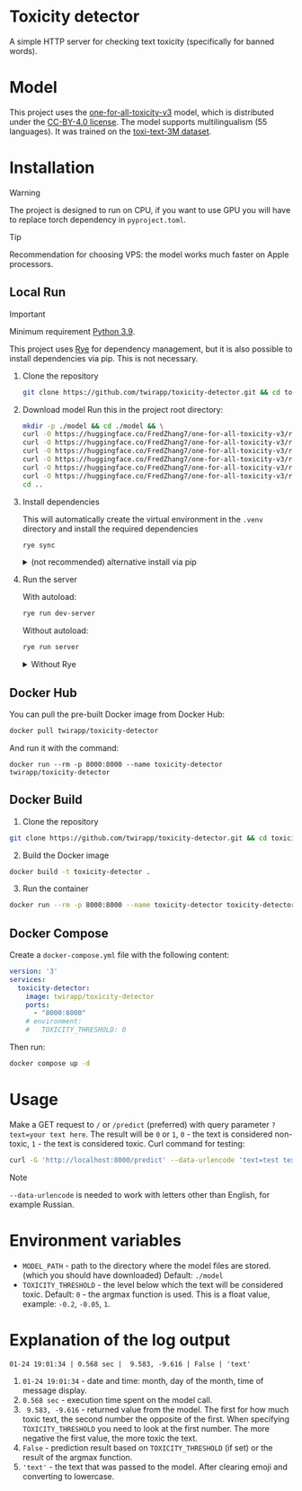 # Toxicity detector
A simple HTTP server for checking text toxicity (specifically for banned words).

# Model
This project uses the [one-for-all-toxicity-v3](https://huggingface.co/FredZhang7/one-for-all-toxicity-v3) model, which is distributed under the [CC-BY-4.0 license](https://choosealicense.com/licenses/cc-by-4.0).
The model supports multilingualism (55 languages). It was trained on the [toxi-text-3M dataset](https://huggingface.co/datasets/FredZhang7/toxi-text-3M).

# Installation
> [!WARNING]
> The project is designed to run on CPU, if you want to use GPU you will have to replace torch dependency in `pyproject.toml`.

> [!TIP]
> Recommendation for choosing VPS: the model works much faster on Apple processors.

## Local Run
> [!IMPORTANT]
> Minimum requirement [Python 3.9](https://www.python.org/downloads).
>
> This project uses [Rye](https://rye.astral.sh) for dependency management, but it is also possible to install dependencies via pip. This is not necessary.

1. Clone the repository

    ```bash
    git clone https://github.com/twirapp/toxicity-detector.git && cd toxicity-detector
    ```
2. Download model
    Run this in the project root directory:
    ```bash
    mkdir -p ./model && cd ./model && \
    curl -O https://huggingface.co/FredZhang7/one-for-all-toxicity-v3/resolve/main/config.json && \
    curl -O https://huggingface.co/FredZhang7/one-for-all-toxicity-v3/resolve/main/pytorch_model.bin && \
    curl -O https://huggingface.co/FredZhang7/one-for-all-toxicity-v3/resolve/main/special_tokens_map.json && \
    curl -O https://huggingface.co/FredZhang7/one-for-all-toxicity-v3/resolve/main/tokenizer.json && \
    curl -O https://huggingface.co/FredZhang7/one-for-all-toxicity-v3/resolve/main/tokenizer_config.json && \
    curl -O https://huggingface.co/FredZhang7/one-for-all-toxicity-v3/resolve/main/vocab.txt && \
    cd ..
    ```
3. Install dependencies

    This will automatically create the virtual environment in the `.venv` directory and install the required dependencies
    ```bash
    rye sync
    ```
    <details>
    <summary>(not recommended) alternative install via pip</summary>
    Create a virtual environment and activate:

    ```bash
    python3 -m venv .venv && source .venv/bin/activate
    ```
    Install only the required dependencies:

    ```bash
    pip3 install --no-deps -r requirements.lock
    ```
    </details>
4. Run the server

    With autoload:
    ```bash
    rye run dev-server
    ```
    Without autoload:
    ```bash
    rye run server
    ```
    <details>
    <summary>Without Rye</summary>

    With autoload:
    ```bash
    uvicorn app.server:app --reload
    ```

    Without autoload:
    ```bash
    uvicorn app.server:app
    ```
    </details>

## Docker Hub
You can pull the pre-built Docker image from Docker Hub:
```bash
docker pull twirapp/toxicity-detector
```

And run it with the command:
```
docker run --rm -p 8000:8000 --name toxicity-detector twirapp/toxicity-detector
```

## Docker Build
1. Clone the repository

  ```bash
  git clone https://github.com/twirapp/toxicity-detector.git && cd toxicity-detector
  ```
2. Build the Docker image

  ```bash
  docker build -t toxicity-detector .
  ```
3. Run the container

  ```bash
  docker run --rm -p 8000:8000 --name toxicity-detector toxicity-detector
  ```

## Docker Compose
Create a `docker-compose.yml` file with the following content:
```yml
version: '3'
services:
  toxicity-detector:
    image: twirapp/toxicity-detector
    ports:
      - "8000:8000"
    # environment:
    #   TOXICITY_THRESHOLD: 0
```

Then run:
```bash
docker compose up -d
```

# Usage
Make a GET request to `/` or `/predict` (preferred) with query parameter `?text=your text here`.
The result will be `0` or `1`, `0` - the text is considered non-toxic, `1` - the text is considered toxic.
Curl command for testing:
```bash
curl -G 'http://localhost:8000/predict' --data-urlencode 'text=test text'
```
> [!NOTE]
> `--data-urlencode` is needed to work with letters other than English, for example Russian.

# Environment variables
- `MODEL_PATH` - path to the directory where the model files are stored. (which you should have downloaded) Default: `./model`
- `TOXICITY_THRESHOLD` - the level below which the text will be considered toxic. Default: `0` - the argmax function is used. This is a float value, example: `-0.2`, `-0.05`, `1`.

# Explanation of the log output
`01-24 19:01:34 | 0.568 sec |  9.583, -9.616 | False | 'text'`
1. `01-24 19:01:34` - date and time: month, day of the month, time of message display.
2. `0.568 sec` - execution time spent on the model call.
3. ` 9.583, -9.616` - returned value from the model. The first for how much toxic text, the second number the opposite of the first. When specifying `TOXICITY_THRESHOLD` you need to look at the first number. The more negative the first value, the more toxic the text.
4. `False` - prediction result based on `TOXICITY_THRESHOLD` (if set) or the result of the argmax function.
5. `'text'` - the text that was passed to the model. After clearing emoji and converting to lowercase.
